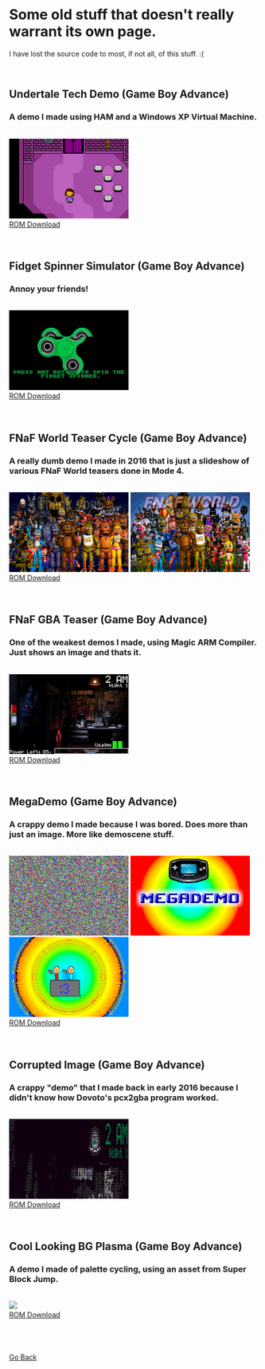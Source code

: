 <html>
<body>
<h1>Some old stuff that doesn't really warrant its own page.</h1>
<p>I have lost the source code to most, if not all, of this stuff. :(</p><br />
<h2>Undertale Tech Demo (Game Boy Advance)</h2>
<h3>A demo I made using HAM and a Windows XP Virtual Machine.</h3> <br />
<img src="../images/archive-misc/undertale.png"><br />
<a href="../downloads/Undertale Tech Demo.gba">ROM Download</a><br />
<br />
<br />
<h2>Fidget Spinner Simulator (Game Boy Advance)</h2>
<h3>Annoy your friends!</h3> <br />
<img src="../images/archive-misc/fidget.png"><br />
<a href="../downloads/Fidget Spinner Simulator.gba">ROM Download</a><br />
<br />
<br />
<h2>FNaF World Teaser Cycle (Game Boy Advance)</h2>
<h3>A really dumb demo I made in 2016 that is just a slideshow of various FNaF World teasers done in Mode 4.</h3> <br />
<img src="../images/archive-misc/teasercyc0.png">
<img src="../images/archive-misc/teasercyc1.png"><br />
<a href="../downloads/FNaF World Teaser Cycle.gba">ROM Download</a><br />
<br />
<br />
<h2>FNaF GBA Teaser (Game Boy Advance)</h2>
<h3>One of the weakest demos I made, using Magic ARM Compiler. Just shows an image and thats it.</h3> <br />
<img src="../images/archive-misc/fnafteaser.png"><br />
<a href="../downloads/FNaF GBA Teaser.gba">ROM Download</a><br />
<br />
<br />
<h2>MegaDemo (Game Boy Advance)</h2>
<h3>A crappy demo I made because I was bored. Does more than just an image. More like demoscene stuff.</h3> <br />
<img src="../images/archive-misc/megademo0.png">
<img src="../images/archive-misc/megademo1.png">
<img src="../images/archive-misc/megademo2.png"><br />
<a href="../downloads/MegaDemo.gba">ROM Download</a><br />
<br />
<br />
<h2>Corrupted Image (Game Boy Advance)</h2>
<h3>A crappy "demo" that I made back in early 2016 because I didn't know how Dovoto's pcx2gba program worked.</h3> <br />
<img src="../images/archive-misc/corrupt.png"><br />
<a href="../downloads/Corrupted Image.gba">ROM Download</a><br />
<br />
<br />
<h2>Cool Looking BG Plasma (Game Boy Advance)</h2>
<h3>A demo I made of palette cycling, using an asset from Super Block Jump.</h3> <br />
<img src="../images/archive-misc/plasma.gif"><br />
<a href="../downloads/Cool Looking BG Plasma (SBJ).gba">ROM Download</a><br />
<br />
<br />
</body>
<br />
<br />
<a href="../archive">Go Back</a>
</html>